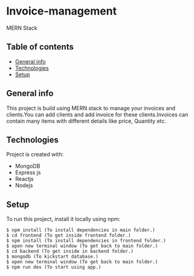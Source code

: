 # Invoice-management
MERN Stack

## Table of contents
* [General info](#general-info)
* [Technologies](#technologies)
* [Setup](#setup)

## General info
This project is build using MERN stack to manage your invoices and clients.You can add clients and add invoice for these clients.Invoices can contain many items with different details like price, Quantity etc.
	
## Technologies
Project is created with:
* MongoDB
* Express js
* Reactjs
* Nodejs
	
## Setup
To run this project, install it locally using npm:

```
$ npm install (To install dependencies in main folder.)
$ cd frontend (To get inside frontend folder.)
$ npm install (To install dependencies in frontend folder.)
$ open new terminal window (To get back to main folder.)
$ cd backend (To get inside in backend folder.)
$ mongodb (To kickstart database.)
$ open new terminal window (To get back to main folder.)
$ npm run dev (To start using app.)
```
